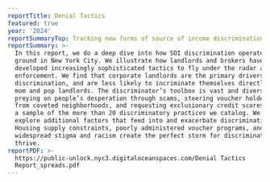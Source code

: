 ```yaml
---
reportTitle: Denial Tactics
featured: true
year: '2024'
reportSummaryTop: Tracking new forms of source of income discrimination in New York City
reportSummary: >-
  In this report, we do a deep dive into how SOI discrimination operates on the
  ground in New York City. We illustrate how landlords and brokers have
  developed increasingly sophisticated tactics to fly under the radar and evade
  enforcement. We find that corporate landlords are the primary drivers of SOI
  discrimination, and are less likely to incriminate themselves directly than
  mom and pop landlords. The discriminator’s toolbox is vast and diverse -
  preying on people’s desperation through scams, steering voucher holders away
  from coveted neighborhoods, and requesting exclusionary credit scores is just
  a sample of the more than 20 discriminatory practices we catalog. We also
  explore additional factors that feed into and exacerbate discrimination.
  Housing supply constraints, poorly administered voucher programs, and
  widespread stigma and racism create the perfect storm for discrimination to
  thrive.
reportPDF: >-
  https://public-unlock.nyc3.digitaloceanspaces.com/Denial Tactics
  Report_spreads.pdf
---
```


